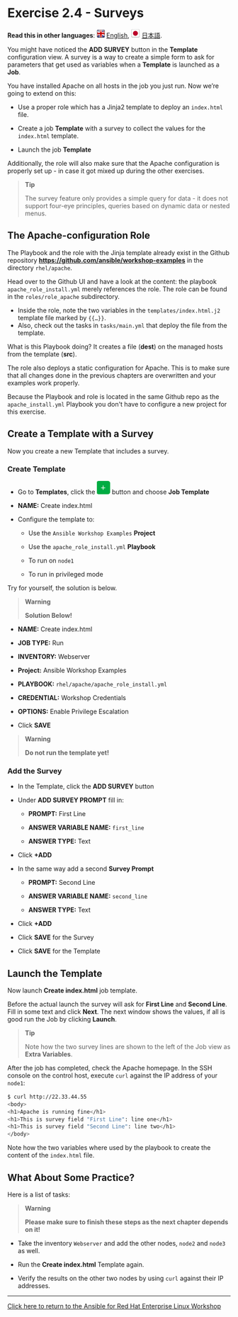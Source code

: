 # Exercise 2.4 - Surveys

**Read this in other languages**: ![uk](../images/uk.png) [English](README.md),  ![japan](../images/japan.png) [日本語](README.ja.md).

You might have noticed the **ADD SURVEY** button in the **Template** configuration view. A survey is a way to create a simple form to ask for parameters that get used as variables when a **Template** is launched as a **Job**.

You have installed Apache on all hosts in the job you just run. Now we’re going to extend on this:

- Use a proper role which has a Jinja2 template to deploy an `index.html` file.

- Create a job **Template** with a survey to collect the values for the `index.html` template.

- Launch the job **Template**

Additionally, the role will also make sure that the Apache configuration is properly set up - in case it got mixed up during the other exercises.

> **Tip**
> 
> The survey feature only provides a simple query for data - it does not support four-eye principles, queries based on dynamic data or nested menus.

## The Apache-configuration Role

The Playbook and the role with the Jinja template already exist in the Github repository **https://github.com/ansible/workshop-examples** in the directory `rhel/apache`.

 Head over to the Github UI and have a look at the content: the playbook `apache_role_install.yml` merely references the role. The role can be found in the `roles/role_apache` subdirectory. 
 
 - Inside the role, note the two variables in the `templates/index.html.j2` template file marked by `{{…​}}`\. 
 - Also, check out the tasks in `tasks/main.yml` that deploy the file from the template. 

What is this Playbook doing? It creates a file (**dest**) on the managed hosts from the template (**src**).

The role also deploys a static configuration for Apache. This is to make sure that all changes done in the previous chapters are overwritten and your examples work properly.

Because the Playbook and role is located in the same Github repo as the `apache_install.yml` Playbook you don't have to configure a new project for this exercise.

## Create a Template with a Survey

Now you create a new Template that includes a survey.

### Create Template

- Go to **Templates**, click the ![plus](images/green_plus.png) button and choose **Job Template**

- **NAME:** Create index.html

- Configure the template to:
  
    - Use the `Ansible Workshop Examples` **Project** 
    
    - Use the `apache_role_install.yml` **Playbook**
  
    - To run on `node1`
  
    - To run in privileged mode

Try for yourself, the solution is below.

> **Warning**
> 
> **Solution Below\!**

- **NAME:** Create index.html

- **JOB TYPE:** Run

- **INVENTORY:** Webserver

- **Project:** Ansible Workshop Examples

- **PLAYBOOK:** `rhel/apache/apache_role_install.yml`

- **CREDENTIAL:** Workshop Credentials

- **OPTIONS:** Enable Privilege Escalation

- Click **SAVE**

> **Warning**
>
> **Do not run the template yet!**

### Add the Survey

- In the Template, click the **ADD SURVEY** button

- Under **ADD SURVEY PROMPT** fill in:
  
    - **PROMPT:** First Line
  
    - **ANSWER VARIABLE NAME:** `first_line`
  
    - **ANSWER TYPE:** Text

- Click **+ADD**

- In the same way add a second **Survey Prompt**
  
    - **PROMPT:** Second Line
  
    - **ANSWER VARIABLE NAME:** `second_line`
  
    - **ANSWER TYPE:** Text

- Click **+ADD**

- Click **SAVE** for the Survey

- Click **SAVE** for the Template

## Launch the Template

Now launch **Create index.html** job template.

Before the actual launch the survey will ask for **First Line** and **Second Line**. Fill in some text and click **Next**. The next window shows the values, if all is good run the Job by clicking **Launch**.

> **Tip**
> 
> Note how the two survey lines are shown to the left of the Job view as **Extra Variables**.

After the job has completed, check the Apache homepage. In the SSH console on the control host, execute `curl` against the IP address of your `node1`:

```bash
$ curl http://22.33.44.55
<body>
<h1>Apache is running fine</h1>
<h1>This is survey field "First Line": line one</h1>
<h1>This is survey field "Second Line": line two</h1>
</body>
```
Note how the two variables where used by the playbook to create the content of the `index.html` file.

## What About Some Practice?

Here is a list of tasks:

> **Warning**
> 
> **Please make sure to finish these steps as the next chapter depends on it\!**

- Take the inventory `Webserver` and add the other nodes, `node2` and `node3` as well.

- Run the **Create index.html** Template again.

- Verify the results on the other two nodes by using `curl` against their IP addresses.

----

[Click here to return to the Ansible for Red Hat Enterprise Linux Workshop](../README.md#section-2---ansible-tower-exercises)
